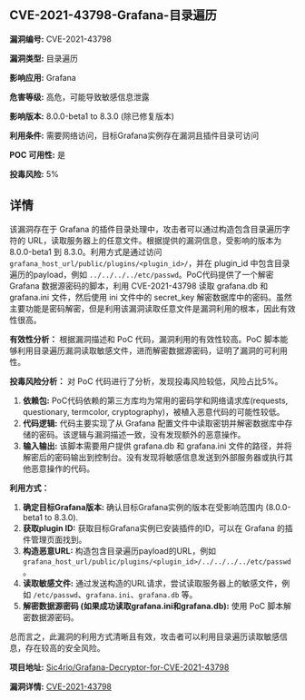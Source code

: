 ## CVE-2021-43798-Grafana-目录遍历

**漏洞编号:** CVE-2021-43798

**漏洞类型:** 目录遍历

**影响应用:** Grafana

**危害等级:** 高危，可能导致敏感信息泄露

**影响版本:** 8.0.0-beta1 to 8.3.0 (除已修复版本)

**利用条件:** 需要网络访问，目标Grafana实例存在漏洞且插件目录可访问

**POC 可用性:** 是

**投毒风险:** 5%

## 详情

该漏洞存在于 Grafana 的插件目录处理中，攻击者可以通过构造包含目录遍历字符的 URL，读取服务器上的任意文件。根据提供的漏洞信息，受影响的版本为 8.0.0-beta1 到 8.3.0。利用方式是通过访问 `grafana_host_url/public/plugins/<plugin_id>/`，并在 plugin_id 中包含目录遍历的payload，例如 `../../../../etc/passwd`。PoC代码提供了一个解密 Grafana 数据源密码的脚本，利用 CVE-2021-43798 读取 grafana.db 和 grafana.ini 文件，然后使用 ini 文件中的 secret_key 解密数据库中的密码。虽然主要功能是密码解密，但是利用该漏洞读取任意文件是漏洞利用的根本，因此有效性很高。

**有效性分析：**
根据漏洞描述和 PoC 代码，漏洞利用的有效性较高。PoC 脚本能够利用目录遍历漏洞读取敏感文件，进而解密数据源密码，证明了漏洞的可利用性。

**投毒风险分析：**
对 PoC 代码进行了分析，发现投毒风险较低，风险占比5%。

1.  **依赖包:** PoC代码依赖的第三方库均为常用的密码学和网络请求库(requests, questionary, termcolor, cryptography)，被植入恶意代码的可能性较低。
2.  **代码逻辑:** 代码主要实现了从 Grafana 配置文件中读取密钥并解密数据库中存储的密码。该逻辑与漏洞描述一致，没有发现额外的恶意操作。
3.  **输入输出:** 该脚本需要用户提供 grafana.db 和 grafana.ini 文件的路径，并将解密后的密码输出到控制台。没有发现将敏感信息发送到外部服务器或执行其他恶意操作的代码。

**利用方式：**
1.  **确定目标Grafana版本:** 确认目标Grafana实例的版本在受影响范围内 (8.0.0-beta1 to 8.3.0).
2.  **获取plugin ID:**  获取目标Grafana实例已安装插件的ID，可以在 Grafana 的插件管理页面找到。
3.  **构造恶意URL:** 构造包含目录遍历payload的URL，例如 `grafana_host_url/public/plugins/<plugin_id>/../../../../etc/passwd`。
4.  **读取敏感文件:**  通过发送构造的URL请求，尝试读取服务器上的敏感文件，例如 `/etc/passwd`、`grafana.ini`、`grafana.db` 等。
5.  **解密数据源密码 (如果成功读取grafana.ini和grafana.db):**  使用 PoC 脚本解密数据源密码。

总而言之，此漏洞的利用方式清晰且有效，攻击者可以利用目录遍历读取敏感信息，存在较高的安全风险。

**项目地址:** [Sic4rio/Grafana-Decryptor-for-CVE-2021-43798](https://github.com/Sic4rio/Grafana-Decryptor-for-CVE-2021-43798)

**漏洞详情:** [CVE-2021-43798](https://nvd.nist.gov/vuln/detail/CVE-2021-43798)